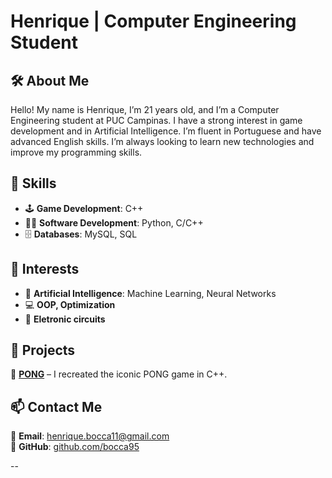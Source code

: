 # Henrique | Computer Engineering Student  

## 🛠 About Me  
Hello! My name is Henrique, I’m 21 years old, and I’m a Computer Engineering student at PUC Campinas.
I have a strong interest in game development and in Artificial Intelligence.
I’m fluent in Portuguese and have advanced English skills. I’m always looking to learn new technologies and improve my programming skills.

## 🚀 Skills   
- 🕹️ **Game Development**: C++
- 👨‍💻 **Software Development**: Python, C/C++
- 🗄️ **Databases**: MySQL, SQL  

## 🥇 Interests
- 🤖 **Artificial Intelligence**: Machine Learning, Neural Networks  
- 💻 **OOP, Optimization**
- 🪫 **Eletronic circuits**
## 📌 Projects  
🔹 **[PONG](https://github.com/bocca95/pong)** – I recreated the iconic PONG game in C++.  

## 📫 Contact Me  
📧 **Email**: [henrique.bocca11@gmail.com](mailto:henrique.bocca11@gmail.com)  
🐙 **GitHub**: [github.com/bocca95](https://github.com/bocca95)  

--
